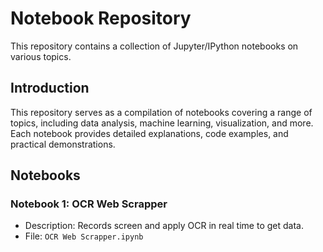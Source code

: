 # Notebook Repository

This repository contains a collection of Jupyter/IPython notebooks on various topics.

## Introduction

This repository serves as a compilation of notebooks covering a range of topics, including data analysis, machine learning, visualization, and more. Each notebook provides detailed explanations, code examples, and practical demonstrations.

## Notebooks

### Notebook 1: OCR Web Scrapper
- Description: Records screen and apply OCR in real time to get data.
- File: `OCR Web Scrapper.ipynb`

